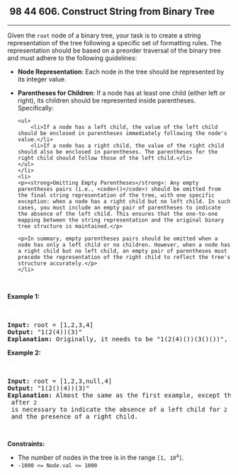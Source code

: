 <h2> 98 44
606. Construct String from Binary Tree</h2><hr><div><p>Given the <code>root</code> node of a binary tree, your task is to create a string representation of the tree following a specific set of formatting rules. The representation should be based on a preorder traversal of the binary tree and must adhere to the following guidelines:</p>

<ul>
	<li>
	<p><strong>Node Representation</strong>: Each node in the tree should be represented by its integer value.</p>
	</li>
	<li>
	<p><strong>Parentheses for Children</strong>: If a node has at least one child (either left or right), its children should be represented inside parentheses. Specifically:</p>

	<ul>
		<li>If a node has a left child, the value of the left child should be enclosed in parentheses immediately following the node's value.</li>
		<li>If a node has a right child, the value of the right child should also be enclosed in parentheses. The parentheses for the right child should follow those of the left child.</li>
	</ul>
	</li>
	<li>
	<p><strong>Omitting Empty Parentheses</strong>: Any empty parentheses pairs (i.e., <code>()</code>) should be omitted from the final string representation of the tree, with one specific exception: when a node has a right child but no left child. In such cases, you must include an empty pair of parentheses to indicate the absence of the left child. This ensures that the one-to-one mapping between the string representation and the original binary tree structure is maintained.</p>

	<p>In summary, empty parentheses pairs should be omitted when a node has only a left child or no children. However, when a node has a right child but no left child, an empty pair of parentheses must precede the representation of the right child to reflect the tree's structure accurately.</p>
	</li>
</ul>

<p>&nbsp;</p>
<p><strong class="example">Example 1:</strong></p>
<img alt="" src="https://assets.leetcode.com/uploads/2021/05/03/cons1-tree.jpg" style="padding: 10px; background: #fff; border-radius: .5rem;">
<pre><strong>Input:</strong> root = [1,2,3,4]
<strong>Output:</strong> "1(2(4))(3)"
<strong>Explanation:</strong> Originally, it needs to be "1(2(4)())(3()())", but you need to omit all the empty parenthesis pairs. And it will be "1(2(4))(3)".
</pre>

<p><strong class="example">Example 2:</strong></p>
<img alt="" src="https://assets.leetcode.com/uploads/2021/05/03/cons2-tree.jpg" style="padding: 10px; background: #fff; border-radius: .5rem;">
<pre><strong>Input:</strong> root = [1,2,3,null,4]
<strong>Output:</strong> "1(2()(4))(3)"
<strong>Explanation:</strong> Almost the same as the first example, except the <code>()</code> after <code>2</code> is necessary to indicate the absence of a left child for <code>2</code> and the presence of a right child.
</pre>

<p>&nbsp;</p>
<p><strong>Constraints:</strong></p>

<ul>
	<li>The number of nodes in the tree is in the range <code>[1, 10<sup>4</sup>]</code>.</li>
	<li><code>-1000 &lt;= Node.val &lt;= 1000</code></li>
</ul>
</div>